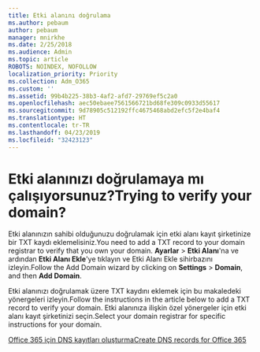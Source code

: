 ```yaml
---
title: Etki alanını doğrulama
ms.author: pebaum
author: pebaum
manager: mnirkhe
ms.date: 2/25/2018
ms.audience: Admin
ms.topic: article
ROBOTS: NOINDEX, NOFOLLOW
localization_priority: Priority
ms.collection: Adm_O365
ms.custom: ''
ms.assetid: 99b4b225-38b3-4af2-afd7-29769ef5c2a0
ms.openlocfilehash: aec50ebaee7561566721bd68fe309c0933d55617
ms.sourcegitcommit: 9d78905c512192ffc4675468abd2efc5f2e4baf4
ms.translationtype: HT
ms.contentlocale: tr-TR
ms.lasthandoff: 04/23/2019
ms.locfileid: "32423123"
---
```

# <a name="trying-to-verify-your-domain"></a><span data-ttu-id="cdc9d-102">Etki alanınızı doğrulamaya mı çalışıyorsunuz?</span><span class="sxs-lookup"><span data-stu-id="cdc9d-102">Trying to verify your domain?</span></span>

<span data-ttu-id="cdc9d-103">Etki alanınızın sahibi olduğunuzu doğrulamak için etki alanı kayıt şirketinize bir TXT kaydı eklemelisiniz.</span><span class="sxs-lookup"><span data-stu-id="cdc9d-103">You need to add a TXT record to your domain registrar to verify that you own your domain.</span></span> <span data-ttu-id="cdc9d-104">**Ayarlar** \> **Etki Alanı**'na ve ardından **Etki Alanı Ekle**'ye tıklayın ve Etki Alanı Ekle sihirbazını izleyin.</span><span class="sxs-lookup"><span data-stu-id="cdc9d-104">Follow the Add Domain wizard by clicking on **Settings** \> **Domain**, and then **Add Domain**.</span></span> 
  
<span data-ttu-id="cdc9d-105">Etki alanınızı doğrulamak üzere TXT kaydını eklemek için bu makaledeki yönergeleri izleyin.</span><span class="sxs-lookup"><span data-stu-id="cdc9d-105">Follow the instructions in the article below to add a TXT record to verify your domain.</span></span> <span data-ttu-id="cdc9d-106">Etki alanınıza ilişkin özel yönergeler için etki alanı kayıt şirketinizi seçin.</span><span class="sxs-lookup"><span data-stu-id="cdc9d-106">Select your domain registrar for specific instructions for your domain.</span></span>
  
[<span data-ttu-id="cdc9d-107">Office 365 için DNS kayıtları oluşturma</span><span class="sxs-lookup"><span data-stu-id="cdc9d-107">Create DNS records for Office 365</span></span>](https://support.office.com/article/Create-DNS-records-for-Office-365-when-you-manage-your-DNS-records-B0F3FDCA-8A80-4E8E-9EF3-61E8A2A9AB23.aspx)
  

